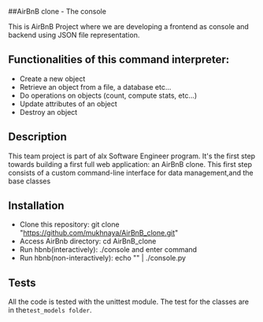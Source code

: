 ##AirBnB clone - The console

This is AirBnB Project where we are developing a frontend as console and backend using JSON file representation.

## Functionalities of this command interpreter:

- Create a new object
- Retrieve an object from a file, a database etc...
- Do operations on objects (count, compute stats, etc...)
- Update attributes of an object
- Destroy an object

## Description

This team project is part of alx Software Engineer program. It's the first step towards building a first full web application: an AirBnB clone.
This first step consists of a custom command-line interface for data management,and the base classes

## Installation

- Clone this repository: git clone "https://github.com/mukhnaya/AirBnB_clone.git"
- Access AirBnb directory: cd AirBnB_clone
- Run hbnb(interactively): ./console and enter command
- Run hbnb(non-interactively): echo "<command>" | ./console.py

## Tests

All the code is tested with the unittest module. The test for the classes are in the`test_models folder`.
